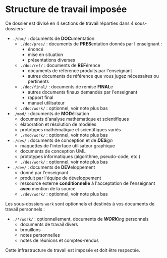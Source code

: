 # Structure de travail imposée

Ce dossier est divisé en 4 sections de travail réparties dans 4 sous-dossiers :
- `./doc/` : documents de **DOC**umentation
    - `./doc/pres/` : documents de **PRES**entation donnés par l'enseignant :
        - énoncé
        - mise en situation
        - présentations diverses
    - `./doc/ref/` : documents de **REF**érence
        - documents de référence produits par l'enseignant
        - autres documents de référence que vous jugez nécessaires ou pertinents
    - `./doc/final/` : documents de remise **FINAL**e
        - autres documents finaux demandés par l'enseignant
        - rapport final
        - manuel utilisateur
    - `./doc/work/` : optionnel, voir note plus bas
- `./mod/` : documents de **MOD**élisation
    - documents d'analyse mathématique et scientifiques
    - élaboration et résolution de modèles
    - prototypes mathématique et scientifiques variés
    - `./mod/work/` : optionnel, voir note plus bas
- `./des/` : documents de conception et de _**DES**ign_
    - maquettes de l'interface utilisateur graphique
    - documents de conception UML
    - prototypes informatiques (algorithme, pseudo-code, etc.)
    - `./des/work/` : optionnel, voir note plus bas
- `./dev/` : documents de **DEV**eloppement
    - donné par l'enseignant
    - produit par l'équipe de développement
    - ressource externe **conditionnelle** à l'acceptation de l'enseignant **avec** mention de la source
    - `./dev/work/` : optionnel, voir note plus bas

Les sous-dossiers `work` sont optionnels et destinés à vos documents de travail personnels :
- `./*/work/` : optionnellement, documents de _**WORK**ing_ personnels
    - documents de travail divers
    - brouillons
    - notes personnelles
    - notes de réunions et comptes-rendus

Cette infrastructure de travail est imposée et doit être respectée. 
